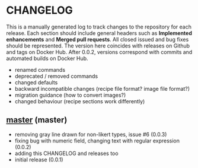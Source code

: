 # CHANGELOG

This is a manually generated log to track changes to the repository for each release. 
Each section should include general headers such as **Implemented enhancements** 
and **Merged pull requests**. All closed issued and bug fixes should be 
represented. The version here coincides with releases on Github and tags on
Docker Hub. After 0.0.2, versions correspond with commits and automated
builds on Docker Hub.

 - renamed commands
 - deprecated / removed commands
 - changed defaults
 - backward incompatible changes (recipe file format? image file format?)
 - migration guidance (how to convert images?)
 - changed behaviour (recipe sections work differently)

## [master](https://github.com/expfactory/survey-generator/tree/master) (master)
 - removing gray line drawn for non-likert types, issue #6 (0.0.3)
 - fixing bug with numeric field, changing text with regular expression (0.0.2)
 - adding this CHANGELOG and releases too
 - initial release (0.0.1)
